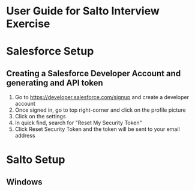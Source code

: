 # **User Guide for Salto Interview Exercise**
# **Salesforce Setup**
## **Creating a Salesforce Developer Account and generating and API token**
1. Go to https://developer.salesforce.com/signup and create a developer account
2. Once signed in, go to top right-corner and click on the profile picture
3. Click on the settings
4. In quick find, search for "Reset My Security Token"
5. Click Reset Security Token and the token will be sent to your email address

# **Salto Setup**
## Windows
